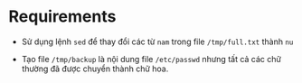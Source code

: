 <h1>Requirements</h1>

- Sử dụng lệnh `sed` để thay đổi các từ `nam` trong file `/tmp/full.txt` thành `nu`

- Tạo file `/tmp/backup` là nội dung file `/etc/passwd` nhưng tất cả các chữ thường đã được chuyển thành chữ hoa.

